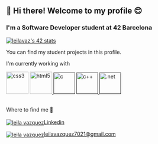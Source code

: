 <h2>👋 Hi there! Welcome to my profile 😊</h2>

<h3>I'm a Software Developer student at 42 Barcelona</h3>

<a href="https://github.com/JaeSeoKim/badge42"><img src="https://badge42.vercel.app/api/v2/clg46e5k1004408l9mk7qie53/stats?cursusId=21&coalitionId=206" alt="leilavaz's 42 stats" /></a>

You can find my student projects in this profile.

I'm currently working with

<p align="left>
          <a href="https://www.w3schools.com/css/" target="_blank"> <img src="https://www.svgrepo.com/show/353623/css-3.svg" alt="css3" width="60" height="60"/> </a> 
          <a href="https://www.w3.org/html/" target="_blank"> <img src="https://www.svgrepo.com/show/353884/html-5.svg" alt="html5" width="60" height="60"/> </a>
          <a href="" target="_blank"> <img src="https://www.svgrepo.com/show/353528/c.svg" alt="c" width="58" height="58"/></a>
          <a href="" target="_blank"> <img src="https://www.svgrepo.com/show/353614/c-plusplus.svg" alt="c++" width="58" height="58"/> </a>
          <a href="" target="_blank"> <img src="https://www.svgrepo.com/show/353668/dotnet.svg" alt=".net" width="58" height="58"/> </a>
</p>

<br>
Where to find me 🔎
<br>                                                                                                                                
<br>
<a href="https://www.linkedin.com/in/leila-vazquez/" target="blank"><img align="center" src="https://img.shields.io/badge/LinkedIn-0077B5?style=for-the-badge&logo=linkedin&logoColor=white" alt="leila vazquez"/>Linkedin</a>

<a href="mailto:leilavazquez7021@gmail.com " target="blank"><img align="center" src="https://img.shields.io/badge/Gmail-D14836?style=for-the-badge&logo=gmail&logoColor=white" alt="leila vazquez" />leilavazquez7021@gmail.com</a>

<!---
LeilaVazquez/LeilaVazquez is a ✨ special ✨ repository because its `README.md` (this file) appears on your GitHub profile.
You can click the Preview link to take a look at your changes.
--->
